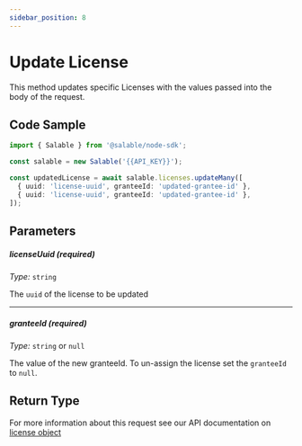 ```yaml
---
sidebar_position: 8
---
```


# Update License

This method updates specific Licenses with the values passed into the body of the request.

## Code Sample

```typescript
import { Salable } from '@salable/node-sdk';

const salable = new Salable('{{API_KEY}}');

const updatedLicense = await salable.licenses.updateMany([
  { uuid: 'license-uuid', granteeId: 'updated-grantee-id' },
  { uuid: 'license-uuid', granteeId: 'updated-grantee-id' },
]);
```

## Parameters

##### licenseUuid (_required_)

_Type:_ `string`

The `uuid` of the license to be updated

---

##### granteeId (_required_)

_Type:_ `string` or `null`

The value of the new granteeId. To un-assign the license set the `granteeId` to `null`.

## Return Type

For more information about this request see our API documentation on [license object](https://docs.salable.app/api#tag/Licenses/operation/getLicenseByUuid)
